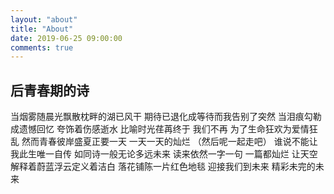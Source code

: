```yaml
---
layout: "about"
title: "About"
date: 2019-06-25 09:00:00
comments: true
---
```


## 后青春期的诗
当烟雾随晨光飘散枕畔的湖已风干
期待已退化成等待而我告别了突然
当泪痕勾勒成遗憾回忆
夸饰着伤感逝水
比喻时光荏苒终于 我们不再
为了生命狂欢为爱情狂乱
然而青春彼岸盛夏正要一天
一天一天的灿烂
（然后呢一起走吧）
谁说不能让我此生唯一自传
如同诗一般无论多远未来
读来依然一字一句
一篇都灿烂
让天空解释着蔚蓝浮云定义着洁白
落花铺陈一片红色地毯
迎接我们到未来
精彩未完的未来